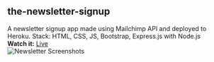 ## the-newsletter-signup
A newsletter signup app made using Mailchimp API and deployed to Heroku. Stack: HTML, CSS, JS, Bootstrap, Express.js with Node.js  
**Watch it:** [Live](https://fierce-basin-52285.herokuapp.com/)  
![Newsletter Screenshots](https://github.com/vivekprajapati2048/the-newsletter-signup/newsletter.png)

